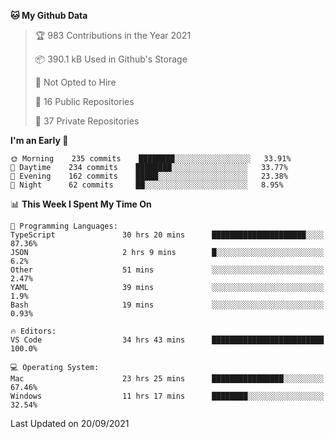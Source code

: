 <!--START_SECTION:waka-->
**🐱 My Github Data** 

> 🏆 983 Contributions in the Year 2021
 > 
> 📦 390.1 kB Used in Github's Storage 
 > 
> 🚫 Not Opted to Hire
 > 
> 📜 16 Public Repositories 
 > 
> 🔑 37 Private Repositories  
 > 
**I'm an Early 🐤** 

```text
🌞 Morning    235 commits    ████████░░░░░░░░░░░░░░░░░   33.91% 
🌆 Daytime    234 commits    ████████░░░░░░░░░░░░░░░░░   33.77% 
🌃 Evening    162 commits    █████░░░░░░░░░░░░░░░░░░░░   23.38% 
🌙 Night      62 commits     ██░░░░░░░░░░░░░░░░░░░░░░░   8.95%

```


📊 **This Week I Spent My Time On** 

```text
💬 Programming Languages: 
TypeScript               30 hrs 20 mins      █████████████████████░░░░   87.36% 
JSON                     2 hrs 9 mins        █░░░░░░░░░░░░░░░░░░░░░░░░   6.2% 
Other                    51 mins             ░░░░░░░░░░░░░░░░░░░░░░░░░   2.47% 
YAML                     39 mins             ░░░░░░░░░░░░░░░░░░░░░░░░░   1.9% 
Bash                     19 mins             ░░░░░░░░░░░░░░░░░░░░░░░░░   0.93%

🔥 Editors: 
VS Code                  34 hrs 43 mins      █████████████████████████   100.0%

💻 Operating System: 
Mac                      23 hrs 25 mins      ████████████████░░░░░░░░░   67.46% 
Windows                  11 hrs 17 mins      ████████░░░░░░░░░░░░░░░░░   32.54%

```


 Last Updated on 20/09/2021
<!--END_SECTION:waka-->

